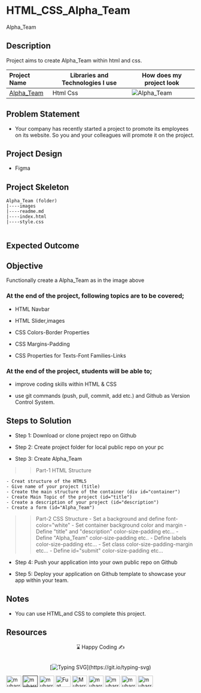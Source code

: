 # HTML_CSS_Alpha_Team
Alpha_Team

## Description
Project aims to create Alpha_Team within html and css.

  Project Name       |Libraries and Technologies I use     |How does my project look   
:-------------------------|-------------------------|-------------------------
[Alpha_Team](https://muharremgem.github.io/HTML_CSS_Alpha_Team/)| Html Css  |![Alpha_Team](./images/alpha.gif)


## Problem Statement
- Your company has recently started a project to promote its employees on its website. So you and your colleagues will promote it on the project.

## Project Design

- Figma

## Project Skeleton 

```
Alpha_Team (folder)
|----images
|----readme.md                 
|----index.html  
|----style.css   
       
```

## Expected Outcome

## Objective

Functionally create a Alpha_Team as in the image above

### At the end of the project, following topics are to be covered;

- HTML Navbar

- HTML Slider,images

- CSS Colors-Border Properties

- CSS Margins-Padding

- CSS Properties for Texts-Font Families-Links


### At the end of the project, students will be able to;

- improve coding skills within HTML & CSS

- use git commands (push, pull, commit, add etc.) and Github as Version Control System.

## Steps to Solution
  
- Step 1: Download or clone project repo on Github 

- Step 2: Create project folder for local public repo on your pc

- Step 3: Create Alpha_Team

>>Part-1 HTML Structure

	- Creat structure of the HTML5
	- Give name of your project (title)
	- Create the main structure of the container (div id="container")
	- Create Main Topic of the project (id="title")
	- Create a description of your project (id="description")
	- Create a form (id="Alpha_Team")
	

>>Part-2 CSS Structure
	- Set a background and define font-color="white"
	- Set container background color and margin
	- Define "title" and "description" color-size-padding etc...
	- Define "Alpha_Team" color-size-padding etc..
	- Define labels color-size-padding etc... 
	- Set class color-size-padding-margin etc...
	- Define id="submit" color-size-padding etc...
	
- Step 4: Push your application into your own public repo on Github

- Step 5: Deploy your application on Github template to showcase your app within your team.

## Notes

- You can use HTML,and CSS to complete this project.

## Resources



<center> &#8987; Happy Coding  &#9997; </center>



<br/>
<div align='center'>

[![Typing SVG](https://readme-typing-svg.herokuapp.com?font=Timmana&size=30&duration=6000&color=F74747&center=true&vCenter=true&lines=%F0%9F%94%97+Connect+with+me...)](https://git.io/typing-svg)
<p align="left">
  <a href="https://www.linkedin.com/in/muharremgem/" target="blank"><img align="center" src="https://raw.githubusercontent.com/rahuldkjain/github-profile-readme-generator/master/src/images/icons/Social/linked-in-alt.svg" alt="muharrem gem" height="30" width="40" /></a>
<a href=" " target="blank"><img align="center" src="https://cdn.jsdelivr.net/npm/simple-icons@3.0.1/icons/codepen.svg" alt="muharrem gem" height="30" width="40" /></a>  
  <a href="https://app.netlify.com/teams/muharremgem/overview" target="blank"><img align="center" src="https://cdn.jsdelivr.net/npm/simple-icons@3.0.1/icons/netlify.svg" alt="muharrem gem" height="30" width="40" /></a>
<a href="https://twitter.com/muharremgem28" target="blank"><img align="center" src="https://cdn.jsdelivr.net/npm/simple-icons@3.0.1/icons/twitter.svg" alt="Fuat Sevinc" height="30" width="40" /></a>
<a href="https://www.secure.instagram.com/muharrem__gem/" target="blank"><img align="center" src="https://cdn.jsdelivr.net/npm/simple-icons@3.0.1/icons/instagram.svg" alt="Muharrem gem" height="30" width="40" /></a>
<a href="https://dashboard.heroku.com/apps" target="blank"><img align="center" src="https://cdn.jsdelivr.net/npm/simple-icons@3.0.1/icons/heroku.svg" alt="muharrem gem" height="30" width="40" /></a>
<a href="https://vercel.com/dashboard" target="blank"><img align="center" src="https://cdn.jsdelivr.net/npm/simple-icons@3.0.1/icons/vercel.svg" alt="muharrem gem" height="30" width="40" /></a>
<a href="https://www.sololearn.com/profile/25898969" target="blank"><img align="center" src="https://cdn.jsdelivr.net/npm/simple-icons@7.5.0/icons/sololearn.svg" alt="muharrem gem" height="30" width="40" /></a>
<a href="https://www.figma.com/files/recent?fuid=1146789494867946996" target="blank"><img align="center" src="https://cdn.jsdelivr.net/npm/simple-icons@7.5.0/icons/figma.svg" alt="muharrem gem" height="30" width="40" /></a>
  


</div>

